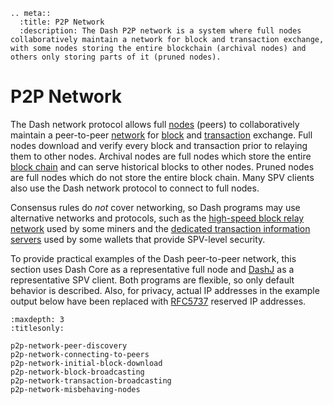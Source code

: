 ```{eval-rst}
.. meta::
  :title: P2P Network
  :description: The Dash P2P network is a system where full nodes collaboratively maintain a network for block and transaction exchange, with some nodes storing the entire blockchain (archival nodes) and others only storing parts of it (pruned nodes).
```

# P2P Network

The Dash network protocol allows full [nodes](../resources/glossary.md#node) (peers) to collaboratively maintain a peer-to-peer [network](../resources/glossary.md#network) for [block](../resources/glossary.md#block) and [transaction](../resources/glossary.md#transaction) exchange. Full nodes download and verify every block and transaction prior to relaying them to other nodes. Archival nodes are full nodes which store the entire [block chain](../resources/glossary.md#block-chain) and can serve historical blocks to other nodes. Pruned nodes are full nodes which do not store the entire block chain. Many SPV clients also use the Dash network protocol to connect to full nodes.

Consensus rules do _not_ cover networking, so Dash programs may use alternative networks and protocols, such as the [high-speed block relay network](https://www.mail-archive.com/bitcoin-development@lists.sourceforge.net/msg03189.html) used by some miners and the [dedicated transaction information servers](https://github.com/spesmilo/electrum-server) used by some wallets that provide SPV-level security.

To provide practical examples of the Dash peer-to-peer network, this section uses Dash Core as a representative full node and [DashJ](https://github.com/HashEngineering/dashj) as a representative SPV client. Both programs are flexible, so only default behavior is described. Also, for privacy, actual IP addresses in the example output below have been replaced with [RFC5737](http://tools.ietf.org/html/rfc5737) reserved IP addresses.

```{toctree}
:maxdepth: 3
:titlesonly:

p2p-network-peer-discovery
p2p-network-connecting-to-peers
p2p-network-initial-block-download
p2p-network-block-broadcasting
p2p-network-transaction-broadcasting
p2p-network-misbehaving-nodes
```
